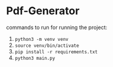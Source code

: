 # Pdf-Generator

commands to run for running the project:

1. `python3 -m venv venv`
2. `source venv/bin/activate`
3. `pip install -r requirements.txt`
4. `python3 main.py`
